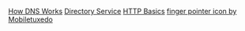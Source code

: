 [How DNS Works](https://howdns.works/)
[Directory Service](https://en.wikipedia.org/wiki/Directory_service)
[HTTP Basics](http://www.ntu.edu.sg/home/ehchua/programming/webprogramming/http_basics.html)
[finger pointer icon by Mobiletuxedo]("https://www.flaticon.com/authors/mobiletuxedo") 